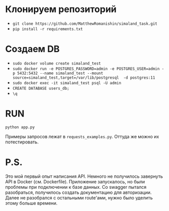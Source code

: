 # Клонируем репозиторий
- `git clone https://github.com/MatthewRomanishin/simaland_task.git`  
- `pip install -r requirements.txt`  
# Создаем DB

- `sudo docker volume create simaland_test`  
- `sudo docker run -e POSTGRES_PASSWORD=admin -e POSTGRES_USER=admin -p 5432:5432 --name simaland_test --mount source=simaland_test,target=/var/lib/postgresql  -d postgres:11`    
- `sudo docker exec -it simaland_test psql -U admin`  
- `CREATE DATABASE users_db;`  
- `\q`  

# RUN
`python app.py`  

Примеры запросов лежат в `requests_examples.py`. Оттуда же можно их потестировать.


# P.S.   
Это мой первый опыт написания API. Немного не получилось завернуть API в Docker (см. Dockerfile). Приложение запускалось, но были проблемы при подключении к базе данных. Со swagger пытался разобраться, получилось создать документацию для авторизации. Далее не разобрался с остальными route'ами, нужно было уделить этому больше времени. 
